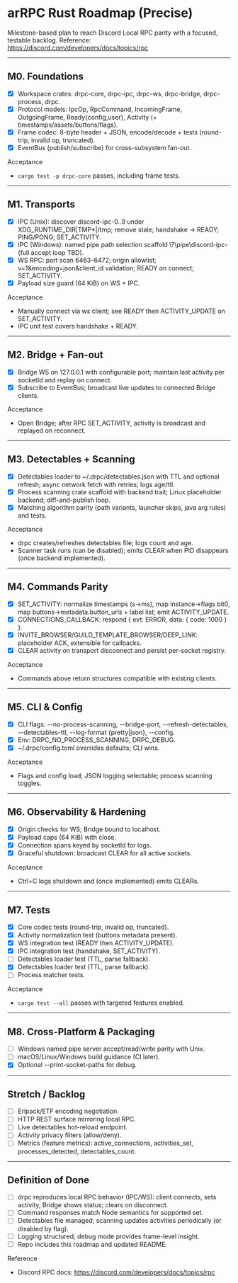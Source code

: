 # arRPC Rust Roadmap (Precise)

Milestone-based plan to reach Discord Local RPC parity with a focused, testable backlog. Reference: <https://discord.com/developers/docs/topics/rpc>

---

## M0. Foundations

- [x] Workspace crates: drpc-core, drpc-ipc, drpc-ws, drpc-bridge, drpc-process, drpc.
- [x] Protocol models: IpcOp, RpcCommand, IncomingFrame, OutgoingFrame, Ready{config,user}, Activity (+ timestamps/assets/buttons/flags).
- [x] Frame codec: 8-byte header + JSON, encode/decode + tests (round-trip, invalid op, truncated).
- [x] EventBus (publish/subscribe) for cross-subsystem fan-out.

Acceptance

- `cargo test -p drpc-core` passes, including frame tests.

---

## M1. Transports

- [x] IPC (Unix): discover discord-ipc-0..9 under XDG_RUNTIME_DIR|TMP\*|/tmp; remove stale; handshake → READY; PING/PONG; SET_ACTIVITY.
- [x] IPC (Windows): named pipe path selection scaffold \\?\\pipe\\discord-ipc-<n> (full accept loop TBD).
- [x] WS RPC: port scan 6463–6472; origin allowlist; v=1&encoding=json&client_id validation; READY on connect; SET_ACTIVITY.
- [x] Payload size guard (64 KiB) on WS + IPC.

Acceptance

- Manually connect via ws client; see READY then ACTIVITY_UPDATE on SET_ACTIVITY.
- IPC unit test covers handshake + READY.

---

## M2. Bridge + Fan-out

- [x] Bridge WS on 127.0.0.1 with configurable port; maintain last activity per socketId and replay on connect.
- [x] Subscribe to EventBus; broadcast live updates to connected Bridge clients.

Acceptance

- Open Bridge; after RPC SET_ACTIVITY, activity is broadcast and replayed on reconnect.

---

## M3. Detectables + Scanning

- [x] Detectables loader to ~/.drpc/detectables.json with TTL and optional refresh; async network fetch with retries; logs age/ttl.
- [x] Process scanning crate scaffold with backend trait; Linux placeholder backend; diff-and-publish loop.
- [x] Matching algorithm parity (path variants, launcher skips, java arg rules) and tests.

Acceptance

- drpc creates/refreshes detectables file; logs count and age.
- Scanner task runs (can be disabled); emits CLEAR when PID disappears (once backend implemented).

---

## M4. Commands Parity

- [x] SET_ACTIVITY: normalize timestamps (s→ms), map instance→flags bit0, map buttons→metadata.button_urls + label list; emit ACTIVITY_UPDATE.
- [x] CONNECTIONS_CALLBACK: respond { evt: ERROR, data: { code: 1000 } }.
- [x] INVITE_BROWSER/GUILD_TEMPLATE_BROWSER/DEEP_LINK: placeholder ACK, extensible for callbacks.
- [x] CLEAR activity on transport disconnect and persist per-socket registry.

Acceptance

- Commands above return structures compatible with existing clients.

---

## M5. CLI & Config

- [x] CLI flags: --no-process-scanning, --bridge-port, --refresh-detectables, --detectables-ttl, --log-format {pretty|json}, --config.
- [x] Env: DRPC_NO_PROCESS_SCANNING, DRPC_DEBUG.
- [x] ~/.drpc/config.toml overrides defaults; CLI wins.

Acceptance

- Flags and config load; JSON logging selectable; process scanning toggles.

---

## M6. Observability & Hardening

- [x] Origin checks for WS; Bridge bound to localhost.
- [x] Payload caps (64 KiB) with close.
- [x] Connection spans keyed by socketId for logs.
- [x] Graceful shutdown: broadcast CLEAR for all active sockets.

Acceptance

- Ctrl+C logs shutdown and (once implemented) emits CLEARs.

---

## M7. Tests

- [x] Core codec tests (round-trip, invalid op, truncated).
- [x] Activity normalization test (buttons metadata present).
- [x] WS integration test (READY then ACTIVITY_UPDATE).
- [x] IPC integration test (handshake, SET_ACTIVITY).
- [ ] Detectables loader test (TTL, parse fallback).
- [x] Detectables loader test (TTL, parse fallback).
- [ ] Process matcher tests.

Acceptance

- `cargo test --all` passes with targeted features enabled.

---

## M8. Cross-Platform & Packaging

- [ ] Windows named pipe server accept/read/write parity with Unix.
- [ ] macOS/Linux/Windows build guidance (CI later).
- [x] Optional --print-socket-paths for debug.

---

## Stretch / Backlog

- [ ] Erlpack/ETF encoding negotiation.
- [ ] HTTP REST surface mirroring local RPC.
- [ ] Live detectables hot-reload endpoint.
- [ ] Activity privacy filters (allow/deny).
- [ ] Metrics (feature metrics): active_connections, activities_set, processes_detected, detectables_count.

---

## Definition of Done

- [ ] drpc reproduces local RPC behavior (IPC/WS): client connects, sets activity, Bridge shows status; clears on disconnect.
- [ ] Command responses match Node semantics for supported set.
- [ ] Detectables file managed; scanning updates activities periodically (or disabled by flag).
- [ ] Logging structured; debug mode provides frame-level insight.
- [ ] Repo includes this roadmap and updated README.

Reference

- Discord RPC docs: <https://discord.com/developers/docs/topics/rpc>
